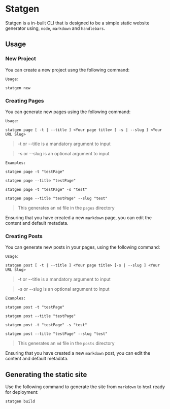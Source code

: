 # Statgen 

Statgen is a in-built CLI that is designed to be a simple static website generator using, `node`, `markdown` and `handlebars`. 

## Usage

### New Project

You can create a new project usng the following command:

```
Usage:

statgen new

```

### Creating Pages

You can generate new pages using the following command:

```
Usage:

statgen page [ -t | --title ] <Your page title> [ -s | --slug ] <Your URL Slug>
```
> -t or --title is a mandatory argument to input

> -s or --slug is an optional argument to input

```
Examples:

statgen page -t "testPage"

statgen page --title "testPage"

statgen page -t "testPage" -s "test"

statgen page --title "testPage" --slug "test"
```

> This generates an `md` file in the `pages` directory

Ensuring that you have created a new `markdown` page, you can edit the content and default metadata.

### Creating Posts

You can generate new posts in your pages, using the following command:

```
Usage:

statgen post [ -t | --title ] <Your page title> [-s | --slug ] <Your URL Slug>
```

> -t or --title is a mandatory argument to input

> -s or --slug is an optional argument to input

```
Examples:

statgen post -t "testPage"

statgen post --title "testPage"

statgen post -t "testPage" -s "test"

statgen post --title "testPage" --slug "test"
```
> This generates an `md` file in the `posts` directory

Ensuring that you have created a new `markdown` post, you can edit the content and default metadata.

## Generating the static site

Use the following command to generate the site from `markdown` to `html` ready for deployment:

```
statgen build
```